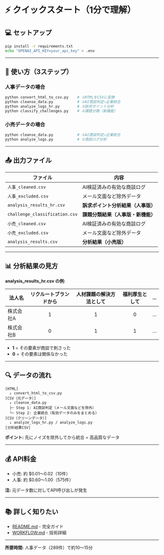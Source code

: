 # ⚡ クイックスタート（1分で理解）

## 💻 セットアップ

```bash
pip install -r requirements.txt
echo "OPENAI_API_KEY=your_api_key" > .env
```

---

## 🎯 使い方（3ステップ）

### 人事データの場合

```bash
python convert_html_to_csv.py    # ①HTMLをCSVに変換
python cleanse_data.py           # ②AI商談判定→企業統合
python analyze_logs_hr.py        # ③訴求ポイント分析
python classify_challenges.py    # ④課題分類（新機能）
```

### 小売データの場合

```bash
python cleanse_data.py           # ①AI商談判定→企業統合
python analyze_logs.py           # ②商談ログ分析
```

---

## 📤 出力ファイル

| ファイル | 内容 |
|---------|------|
| `人事_cleaned.csv` | AI検証済みの有効な商談ログ |
| `人事_excluded.csv` | メール文面など除外データ |
| `analysis_results_hr.csv` | **訴求ポイント分析結果（人事版）** |
| `challenge_classification.csv` | **課題分類結果（人事版・新機能）** |
| `小売_cleaned.csv` | AI検証済みの有効な商談ログ |
| `小売_excluded.csv` | メール文面など除外データ |
| `analysis_results.csv` | **分析結果（小売版）** |

---

## 📊 分析結果の見方

**analysis_results_hr.csv の例:**

| 法人名 | リクルートブランドから | 人材課題の解決方法として | 福利厚生として | ... |
|--------|:---:|:---:|:---:|-----|
| 株式会社A | 1 | 1 | 0 | ... |
| 株式会社B | 0 | 1 | 1 | ... |

- **1** = その要素が商談で刺さった
- **0** = その要素は関係なかった

---

## 🔍 データの流れ

```
[HTML]
  ↓ convert_html_to_csv.py
[CSV（元データ）]
  ↓ cleanse_data.py
  ├─ Step 1: AI商談判定（メール文面などを除外）
  └─ Step 2: 企業統合（有効データのみをまとめる）
[CSV（クリーンデータ）]
  ↓ analyze_logs_hr.py / analyze_logs.py
[分析結果CSV]
```

**ポイント:** 先にノイズを除外してから統合 = 高品質なデータ

---

## 💰 API料金

- 小売: 約 $0.01〜0.02（10件）
- 人事: 約 $0.60〜1.00（575件）

**注:** 元データ数に対してAPI呼び出しが発生

---

## 📚 詳しく知りたい

- [README.md](README.md) - 完全ガイド
- [WORKFLOW.md](WORKFLOW.md) - 技術詳細

---

**所要時間:** 人事データ（289件）で約10〜15分
